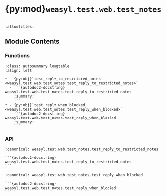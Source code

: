 # {py:mod}`weasyl.test.web.test_notes`

```{py:module} weasyl.test.web.test_notes
```

```{autodoc2-docstring} weasyl.test.web.test_notes
:allowtitles:
```

## Module Contents

### Functions

````{list-table}
:class: autosummary longtable
:align: left

* - {py:obj}`test_reply_to_restricted_notes <weasyl.test.web.test_notes.test_reply_to_restricted_notes>`
  - ```{autodoc2-docstring} weasyl.test.web.test_notes.test_reply_to_restricted_notes
    :summary:
    ```
* - {py:obj}`test_reply_when_blocked <weasyl.test.web.test_notes.test_reply_when_blocked>`
  - ```{autodoc2-docstring} weasyl.test.web.test_notes.test_reply_when_blocked
    :summary:
    ```
````

### API

````{py:function} test_reply_to_restricted_notes(app)
:canonical: weasyl.test.web.test_notes.test_reply_to_restricted_notes

```{autodoc2-docstring} weasyl.test.web.test_notes.test_reply_to_restricted_notes
```
````

````{py:function} test_reply_when_blocked(app)
:canonical: weasyl.test.web.test_notes.test_reply_when_blocked

```{autodoc2-docstring} weasyl.test.web.test_notes.test_reply_when_blocked
```
````
